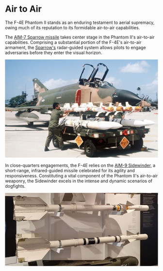 # Air to Air

The F-4E Phantom II stands as an enduring testament to aerial supremacy, owing much of its
reputation to its formidable air-to-air capabilities.

The [AIM-7 Sparrow missile](./aim_7.md) takes center stage in the Phantom II's air-to-air
capabilities. Comprising a substantial portion of the F-4E's air-to-air armament,
the [Sparrow's](./aim_7.md) radar-guided system allows pilots to engage adversaries before they
enter the visual horizon.

![real_life_aim_7](../../img/real_life_aim_7_hawaii.jpeg)

In close-quarters engagements, the F-4E relies on the [AIM-9 Sidewinder,](./aim_9.md) a short-range,
infrared-guided missile celebrated for its agility and responsiveness. Constituting a vital
component of the Phantom II's air-to-air weaponry, the Sidewinder excels in the intense and dynamic
scenarios of dogfights.

![real_life_aim_9](../../img/real_life_AIM-9.jpg)

